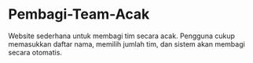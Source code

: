 # Pembagi-Team-Acak
Website sederhana untuk membagi tim secara acak. Pengguna cukup memasukkan daftar nama, memilih jumlah tim, dan sistem akan membagi secara otomatis.
